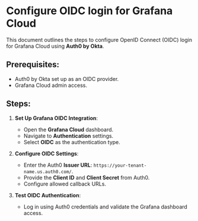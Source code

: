 # Configure OIDC login for Grafana Cloud

This document outlines the steps to configure OpenID Connect (OIDC) login for Grafana Cloud using **Auth0 by Okta**.

## Prerequisites:
- Auth0 by Okta set up as an OIDC provider.
- Grafana Cloud admin access.

## Steps:

1. **Set Up Grafana OIDC Integration**:
   - Open the **Grafana Cloud** dashboard.
   - Navigate to **Authentication** settings.
   - Select **OIDC** as the authentication type.

2. **Configure OIDC Settings**:
   - Enter the Auth0 **Issuer URL**: `https://your-tenant-name.us.auth0.com/`.
   - Provide the **Client ID** and **Client Secret** from Auth0.
   - Configure allowed callback URLs.

3. **Test OIDC Authentication**:
   - Log in using Auth0 credentials and validate the Grafana dashboard access.
